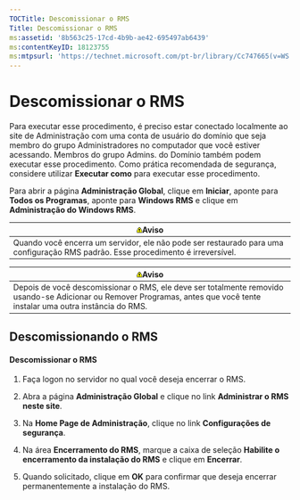 ```yaml
---
TOCTitle: Descomissionar o RMS
Title: Descomissionar o RMS
ms:assetid: '8b563c25-17cd-4b9b-ae42-695497ab6439'
ms:contentKeyID: 18123755
ms:mtpsurl: 'https://technet.microsoft.com/pt-br/library/Cc747665(v=WS.10)'
---
```


Descomissionar o RMS
====================

Para executar esse procedimento, é preciso estar conectado localmente ao site de Administração com uma conta de usuário do domínio que seja membro do grupo Administradores no computador que você estiver acessando. Membros do grupo Admins. do Domínio também podem executar esse procedimento. Como prática recomendada de segurança, considere utilizar **Executar como** para executar esse procedimento.

Para abrir a página **Administração Global**, clique em **Iniciar**, aponte para **Todos os Programas**, aponte para **Windows RMS** e clique em **Administração do Windows RMS**.

| ![](images/Cc747665.Warning(WS.10).gif)Aviso                                                        |
|----------------------------------------------------------------------------------------------------------------------------------|
| Quando você encerra um servidor, ele não pode ser restaurado para uma configuração RMS padrão. Esse procedimento é irreversível. |

| ![](images/Cc747665.Warning(WS.10).gif)Aviso                                                                                                 |
|---------------------------------------------------------------------------------------------------------------------------------------------------------------------------|
| Depois de você descomissionar o RMS, ele deve ser totalmente removido usando-se Adicionar ou Remover Programas, antes que você tente instalar uma outra instância do RMS. |

Descomissionando o RMS
----------------------

#### Descomissionar o RMS

1.  Faça logon no servidor no qual você deseja encerrar o RMS.

2.  Abra a página **Administração Global** e clique no link **Administrar o RMS neste site**.

3.  Na **Home Page de Administração**, clique no link **Configurações de segurança**.

4.  Na área **Encerramento do RMS**, marque a caixa de seleção **Habilite o encerramento da instalação do RMS** e clique em **Encerrar**.

5.  Quando solicitado, clique em **OK** para confirmar que deseja encerrar permanentemente a instalação do RMS.
